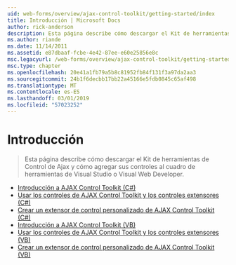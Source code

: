 ```yaml
---
uid: web-forms/overview/ajax-control-toolkit/getting-started/index
title: Introducción | Microsoft Docs
author: rick-anderson
description: Esta página describe cómo descargar el Kit de herramientas de Control de Ajax y cómo agregar sus controles al cuadro de herramientas de Visual Studio o Visual Web Developer.
ms.author: riande
ms.date: 11/14/2011
ms.assetid: e87dbaaf-fcbe-4e42-87ee-e60e25856e8c
msc.legacyurl: /web-forms/overview/ajax-control-toolkit/getting-started
msc.type: chapter
ms.openlocfilehash: 20e41a1fb79a5b8c81952fb84f131f3a97da2aa3
ms.sourcegitcommit: 24b1f6decbb17bb22a45166e5fdb0845c65af498
ms.translationtype: MT
ms.contentlocale: es-ES
ms.lasthandoff: 03/01/2019
ms.locfileid: "57023252"
---
```

<a name="getting-started"></a>Introducción
====================
> Esta página describe cómo descargar el Kit de herramientas de Control de Ajax y cómo agregar sus controles al cuadro de herramientas de Visual Studio o Visual Web Developer.


- [Introducción a AJAX Control Toolkit (C#)](get-started-with-the-ajax-control-toolkit-cs.md)
- [Usar los controles de AJAX Control Toolkit y los controles extensores (C#)](using-ajax-control-toolkit-controls-and-control-extenders-cs.md)
- [Crear un extensor de control personalizado de AJAX Control Toolkit (C#)](creating-a-custom-ajax-control-toolkit-control-extender-cs.md)
- [Introducción a AJAX Control Toolkit (VB)](get-started-with-the-ajax-control-toolkit-vb.md)
- [Usar los controles de AJAX Control Toolkit y los controles extensores (VB)](using-ajax-control-toolkit-controls-and-control-extenders-vb.md)
- [Crear un extensor de control personalizado de AJAX Control Toolkit (VB)](creating-a-custom-ajax-control-toolkit-control-extender-vb.md)
